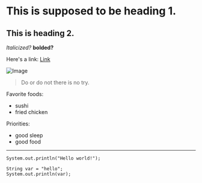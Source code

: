 # This is supposed to be heading 1.
## This is heading 2.

*Italicized?*
**bolded?**

Here's a link:
[Link](youtube.com)

![Image](https://www.google.com/search?q=cute+dog&sxsrf=AOaemvLiO1649Ug6VqedCmZkJVtQdlBkQA:1642026385438&tbm=isch&source=iu&ictx=1&vet=1&fir=wzRcY9R2ANhK-M%252C2r6Arj4-hBjhNM%252C_%253B69D5kcmpBnbcnM%252Cr8CEVxOSUXlofM%252C_%253BirLgMDoW9VakwM%252CCcl8uUuBF_koCM%252C_%253Bl6uTjLjBvMABJM%252CV7WI0OxQUndgQM%252C_%253BDIxruriKK-31UM%252CixRzgSBlQp2bbM%252C_%253BeVE97ZeipNN2zM%252CuDJUU447pGzHNM%252C_%253Bgd2WUKb8QtPyoM%252C2r6Arj4-hBjhNM%252C_%253BOuN2RLRD8b4IWM%252CK8wCQa6dzftL6M%252C_%253B9r3HPFSe3sW62M%252CMaDF1Lz9aP8hdM%252C_%253BgcPY5-ezc2DM9M%252Ci1l9bL3qSrMAbM%252C_%253BE9ZrsqDFwr8bHM%252C7wokjLy11RyjLM%252C_%253Bh4aAZy0OT19ksM%252CRYXsBwAl_HpU3M%252C_%253B-rsd3X5RaiHyFM%252CMvANoatm68V-8M%252C_%253B1ryxMTgWs8vtUM%252Cb8nd5ak1wbDbqM%252C_&usg=AI4_-kTBCfGtj1SnnSdw50z080Hy3tis8Q&sa=X&ved=2ahUKEwixoKn7oK31AhWhJUQIHQ_jCO8Q9QF6BAgGEAE#imgrc=69D5kcmpBnbcnM)

> Do or do not there is no try.

Favorite foods:
- sushi
- fried chicken

Priorities:
- good sleep
- good food

---

`System.out.println("Hello world!");`

```
String var = "hello";
System.out.println(var);
```
